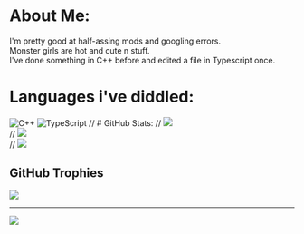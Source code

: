 # About Me:
I'm pretty good at half-assing mods and googling errors.<br>Monster girls are hot and cute n stuff.<br>I've done something in C++ before and edited a file in Typescript once.


# Languages i've diddled:
![C++](https://img.shields.io/badge/c++-%2300599C.svg?style=flat-square&logo=c%2B%2B&logoColor=white) ![TypeScript](https://img.shields.io/badge/typescript-%23007ACC.svg?style=flat-square&logo=typescript&logoColor=white)
// # GitHub Stats:
// ![](https://github-readme-stats.vercel.app/api?username=gambit935&theme=dark&hide_border=false&include_all_commits=false&count_private=false)<br/>
// ![](https://nirzak-streak-stats.vercel.app/?user=gambit935&theme=dark&hide_border=false)<br/>
// ![](https://github-readme-stats.vercel.app/api/top-langs/?username=gambit935&theme=dark&hide_border=false&include_all_commits=false&count_private=false&layout=compact)

## GitHub Trophies
![](https://github-profile-trophy.vercel.app/?username=gambit935&theme=dark&no-frame=false&no-bg=true&margin-w=4)

---
[![](https://visitcount.itsvg.in/api?id=gambit935&icon=0&color=2)](https://visitcount.itsvg.in)

<!---
gambit935/gambit935 is a ✨ special ✨ repository because its `README.md` (this file) appears on your GitHub profile.
You can click the Preview link to take a look at your changes.
--->
